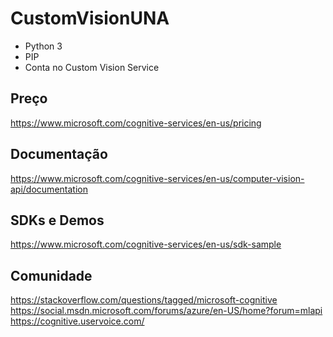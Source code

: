 # CustomVisionUNA

- Python 3
- PIP
- Conta no Custom Vision Service

## Preço
https://www.microsoft.com/cognitive-services/en-us/pricing 

## Documentação
https://www.microsoft.com/cognitive-services/en-us/computer-vision-api/documentation 

## SDKs e Demos
https://www.microsoft.com/cognitive-services/en-us/sdk-sample

## Comunidade
https://stackoverflow.com/questions/tagged/microsoft-cognitive
https://social.msdn.microsoft.com/forums/azure/en-US/home?forum=mlapi 
https://cognitive.uservoice.com/
